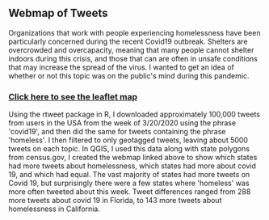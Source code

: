 ## Webmap of Tweets

Organizations that work with people experiencing homelessness have been particularly concerned during the recent Covid19 outbreak. Shelters are overcrowded and overcapacity, meaning that many people cannot shelter indoors during this crisis, and those that can are often in unsafe conditions that may increase the spread of the virus. I wanted to get an idea of whether or not this topic was on the public's mind during this pandemic. 

### [Click here to see the leaflet map](/Webmap_tweets)

Using the rtweet package in R, I downloaded approximately 100,000 tweets from users in the USA from the week of 3/20/2020 using the phrase 'covid19', and then did the same for tweets containing the phrase 'homeless'. I then filtered to only geotagged tweets, leaving about 5000 tweets on each topic. In QGIS, I used this data along with state polygons from census.gov, I created the webmap linked above to show which states had more tweets about homelessness, which states had more about covid 19, and which had equal. The vast majority of states had more tweets on Covid 19, but surprisingly there were a few states where 'homeless' was more often tweeted about this week. Tweet differences ranged from 288 more tweets about covid 19 in Florida, to 143 more tweets about homelessness in California. 
